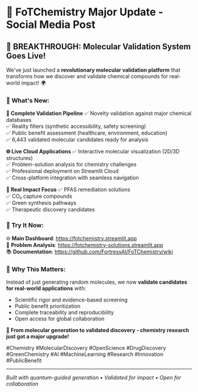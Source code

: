 # 🚀 FoTChemistry Major Update - Social Media Post

## 🧬 **BREAKTHROUGH: Molecular Validation System Goes Live!**

We've just launched a **revolutionary molecular validation platform** that transforms how we discover and validate chemical compounds for real-world impact! 🌍

### 🎯 **What's New:**

**🔬 Complete Validation Pipeline**
✅ Novelty validation against major chemical databases  
✅ Reality filters (synthetic accessibility, safety screening)  
✅ Public benefit assessment (healthcare, environment, education)  
✅ 6,443 validated molecular candidates ready for analysis  

**🌐 Live Cloud Applications**
✅ Interactive molecular visualization (2D/3D structures)  
✅ Problem-solution analysis for chemistry challenges  
✅ Professional deployment on Streamlit Cloud  
✅ Cross-platform integration with seamless navigation  

**🎯 Real Impact Focus**
✅ PFAS remediation solutions  
✅ CO₂ capture compounds  
✅ Green synthesis pathways  
✅ Therapeutic discovery candidates  

### 🚀 **Try It Now:**
🌐 **Main Dashboard**: https://fotchemistry.streamlit.app  
🎯 **Problem Analysis**: https://fotchemistry-solutions.streamlit.app  
📚 **Documentation**: https://github.com/FortressAI/FoTChemistry/wiki  

### 🌟 **Why This Matters:**
Instead of just generating random molecules, we now **validate candidates for real-world applications** with:
- Scientific rigor and evidence-based screening
- Public benefit prioritization  
- Complete traceability and reproducibility
- Open access for global collaboration

**🧬 From molecular generation to validated discovery - chemistry research just got a major upgrade!**

#Chemistry #MolecularDiscovery #OpenScience #DrugDiscovery #GreenChemistry #AI #MachineLearning #Research #Innovation #PublicBenefit

---

*Built with quantum-guided generation • Validated for impact • Open for collaboration*
